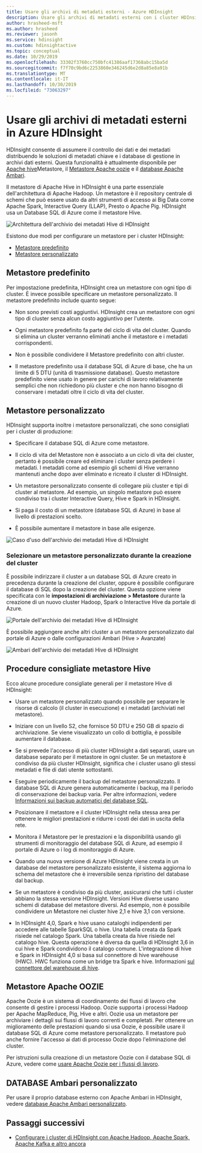 ```yaml
---
title: Usare gli archivi di metadati esterni - Azure HDInsight
description: Usare gli archivi di metadati esterni con i cluster HDInsight di Azure e le procedure consigliate.
author: hrasheed-msft
ms.author: hrasheed
ms.reviewer: jasonh
ms.service: hdinsight
ms.custom: hdinsightactive
ms.topic: conceptual
ms.date: 10/29/2019
ms.openlocfilehash: 33302f3760cc750bfc41386aaf17368abc15ba5d
ms.sourcegitcommit: f7f70c9bd6c2253860e346245d6e2d8a85e8a91b
ms.translationtype: MT
ms.contentlocale: it-IT
ms.lasthandoff: 10/30/2019
ms.locfileid: "73063297"
---
```

# <a name="use-external-metadata-stores-in-azure-hdinsight"></a>Usare gli archivi di metadati esterni in Azure HDInsight

HDInsight consente di assumere il controllo dei dati e dei metadati distribuendo le soluzioni di metadati chiave e i database di gestione in archivi dati esterni. Questa funzionalità è attualmente disponibile per [Apache hive](#custom-metastore)Metastore, il [Metastore Apache oozie](#apache-oozie-metastore) e il [database Apache Ambari](#custom-ambari-db).

Il metastore di Apache Hive in HDInsight è una parte essenziale dell'architettura di Apache Hadoop. Un metastore è il repository centrale di schemi che può essere usato da altri strumenti di accesso ai Big Data come Apache Spark, Interactive Query (LLAP), Presto o Apache Pig. HDInsight usa un Database SQL di Azure come il metastore Hive.

![Architettura dell'archivio dei metadati Hive di HDInsight](./media/hdinsight-use-external-metadata-stores/metadata-store-architecture.png)

Esistono due modi per configurare un metastore per i cluster HDInsight:

* [Metastore predefinito](#default-metastore)
* [Metastore personalizzato](#custom-metastore)

## <a name="default-metastore"></a>Metastore predefinito

Per impostazione predefinita, HDInsight crea un metastore con ogni tipo di cluster. È invece possibile specificare un metastore personalizzato. Il metastore predefinito include quanto segue:

* Non sono previsti costi aggiuntivi. HDInsight crea un metastore con ogni tipo di cluster senza alcun costo aggiuntivo per l'utente.

* Ogni metastore predefinito fa parte del ciclo di vita del cluster. Quando si elimina un cluster verranno eliminati anche il metastore e i metadati corrispondenti.

* Non è possibile condividere il Metastore predefinito con altri cluster.

* Il metastore predefinito usa il database SQL di Azure di base, che ha un limite di 5 DTU (unità di trasmissione database).
Questo metastore predefinito viene usato in genere per carichi di lavoro relativamente semplici che non richiedono più cluster e che non hanno bisogno di conservare i metadati oltre il ciclo di vita del cluster.

## <a name="custom-metastore"></a>Metastore personalizzato

HDInsight supporta inoltre i metastore personalizzati, che sono consigliati per i cluster di produzione:

* Specificare il database SQL di Azure come metastore.

* Il ciclo di vita del Metastore non è associato a un ciclo di vita dei cluster, pertanto è possibile creare ed eliminare i cluster senza perdere i metadati. I metadati come ad esempio gli schemi di Hive verranno mantenuti anche dopo aver eliminato e ricreato il cluster di HDInsight.

* Un metastore personalizzato consente di collegare più cluster e tipi di cluster al metastore. Ad esempio, un singolo metastore può essere condiviso tra i cluster Interactive Query, Hive e Spark in HDInsight.

* Si paga il costo di un metastore (database SQL di Azure) in base al livello di prestazioni scelto.

* È possibile aumentare il metastore in base alle esigenze.

![Caso d'uso dell'archivio dei metadati Hive di HDInsight](./media/hdinsight-use-external-metadata-stores/metadata-store-use-case.png)

### <a name="select-a-custom-metastore-during-cluster-creation"></a>Selezionare un metastore personalizzato durante la creazione del cluster

È possibile indirizzare il cluster a un database SQL di Azure creato in precedenza durante la creazione del cluster, oppure è possibile configurare il database di SQL dopo la creazione del cluster. Questa opzione viene specificata con le **impostazioni di archiviazione > Metastore** durante la creazione di un nuovo cluster Hadoop, Spark o Interactive Hive da portale di Azure.

![Portale dell'archivio dei metadati Hive di HDInsight](./media/hdinsight-use-external-metadata-stores/azure-portal-cluster-storage-metastore.png)

È possibile aggiungere anche altri cluster a un metastore personalizzato dal portale di Azure o dalle configurazioni Ambari (Hive > Avanzate)

![Ambari dell'archivio dei metadati Hive di HDInsight](./media/hdinsight-use-external-metadata-stores/metadata-store-ambari.png)

## <a name="hive-metastore-best-practices"></a>Procedure consigliate metastore Hive

Ecco alcune procedure consigliate generali per il metastore Hive di HDInsight:

* Usare un metastore personalizzato quando possibile per separare le risorse di calcolo (il cluster in esecuzione) e i metadati (archiviati nel metastore).

* Iniziare con un livello S2, che fornisce 50 DTU e 250 GB di spazio di archiviazione. Se viene visualizzato un collo di bottiglia, è possibile aumentare il database.

* Se si prevede l'accesso di più cluster HDInsight a dati separati, usare un database separato per il metastore in ogni cluster. Se un metastore è condiviso da più cluster HDInsight, significa che i cluster usano gli stessi metadati e file di dati utente sottostanti.

* Eseguire periodicamente il backup del metastore personalizzato. Il database SQL di Azure genera automaticamente i backup, ma il periodo di conservazione dei backup varia. Per altre informazioni, vedere [Informazioni sui backup automatici del database SQL](../sql-database/sql-database-automated-backups.md).

* Posizionare il metastore e il cluster HDInsight nella stessa area per ottenere le migliori prestazioni e ridurre i costi dei dati in uscita della rete.

* Monitora il Metastore per le prestazioni e la disponibilità usando gli strumenti di monitoraggio del database SQL di Azure, ad esempio il portale di Azure o i log di monitoraggio di Azure.

* Quando una nuova versione di Azure HDInsight viene creata in un database del metastore personalizzato esistente, il sistema aggiorna lo schema del metastore che è irreversibile senza ripristino del database dal backup.

* Se un metastore è condiviso da più cluster, assicurarsi che tutti i cluster abbiano la stessa versione HDInsight. Versioni Hive diverse usano schemi di database del metastore diversi. Ad esempio, non è possibile condividere un Metastore nei cluster hive 2,1 e hive 3,1 con versione.

* In HDInsight 4,0, Spark e hive usano cataloghi indipendenti per accedere alle tabelle SparkSQL o hive. Una tabella creata da Spark risiede nel catalogo Spark. Una tabella creata da hive risiede nel catalogo hive. Questa operazione è diversa da quella di HDInsight 3,6 in cui hive e Spark condividono il catalogo comune. L'integrazione di hive e Spark in HDInsight 4,0 si basa sul connettore di hive warehouse (HWC). HWC funziona come un bridge tra Spark e hive. Informazioni [sul connettore del warehouse di hive](../hdinsight/interactive-query/apache-hive-warehouse-connector.md).

## <a name="apache-oozie-metastore"></a>Metastore Apache OOZIE

Apache Oozie è un sistema di coordinamento dei flussi di lavoro che consente di gestire i processi Hadoop.  Oozie supporta i processi Hadoop per Apache MapReduce, Pig, Hive e altri.  Oozie usa un metastore per archiviare i dettagli sui flussi di lavoro correnti e completati. Per ottenere un miglioramento delle prestazioni quando si usa Oozie, è possibile usare il database SQL di Azure come metastore personalizzato. Il metastore può anche fornire l'accesso ai dati di processo Oozie dopo l'eliminazione del cluster.

Per istruzioni sulla creazione di un metastore Oozie con il database SQL di Azure, vedere come [usare Apache Oozie per i flussi di lavoro](hdinsight-use-oozie-linux-mac.md).

## <a name="custom-ambari-db"></a>DATABASE Ambari personalizzato

Per usare il proprio database esterno con Apache Ambari in HDInsight, vedere [database Apache Ambari personalizzato](hdinsight-custom-ambari-db.md).

## <a name="next-steps"></a>Passaggi successivi

* [Configurare i cluster di HDInsight con Apache Hadoop, Apache Spark, Apache Kafka e altro ancora](./hdinsight-hadoop-provision-linux-clusters.md)
